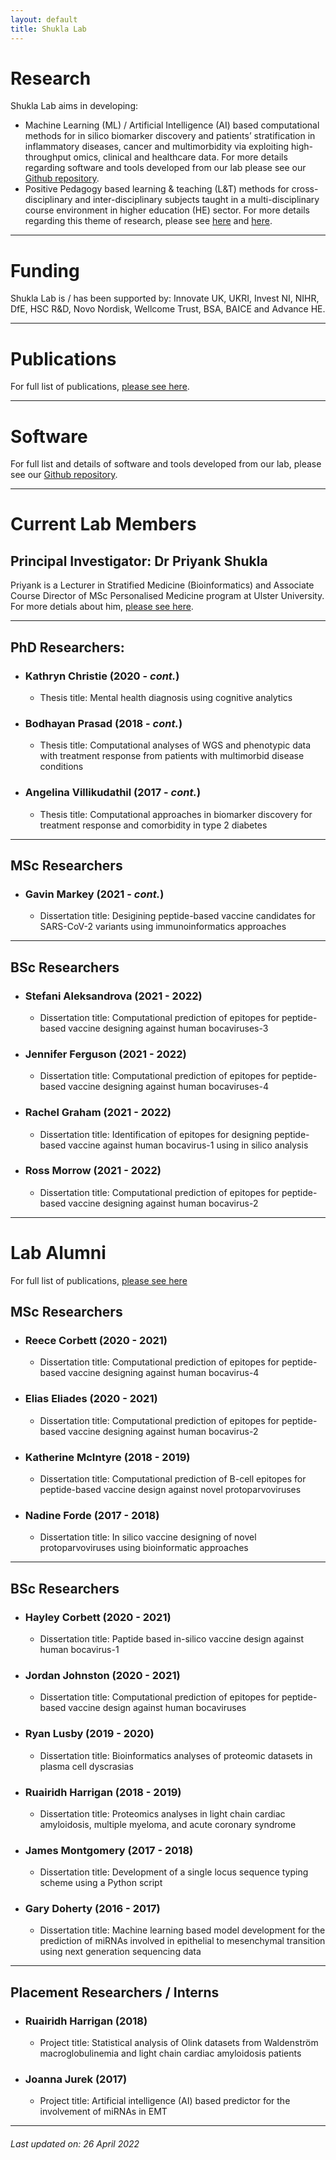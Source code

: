 ```yaml
---
layout: default
title: Shukla Lab
---
```


# Research
Shukla Lab aims in developing:
* Machine Learning (ML) / Artificial Intelligence (AI) based computational methods for in silico biomarker discovery and patients’ stratification in inflammatory diseases, cancer and multimorbidity via exploiting high-throughput omics, clinical and healthcare data. For more details regarding software and tools developed from our lab please see our [Github repository](https://github.com/ShuklaLab).
* Positive Pedagogy based learning & teaching (L&T) methods for cross-disciplinary and inter-disciplinary subjects taught in a multi-disciplinary course environment in higher education (HE) sector. For more details regarding this theme of research, please see [here](https://www.advance-he.ac.uk/knowledge-hub/intervention-through-teaching-and-learning-practice-addressing-stress-and-anxiety) and [here](https://ciernetwork.wordpress.com/).

* * *

# Funding
Shukla Lab is / has been supported by: Innovate UK, UKRI, Invest NI, NIHR, DfE, HSC R&D, Novo Nordisk, Wellcome Trust, BSA, BAICE and Advance HE.

* * *

# Publications
For full list of publications, [please see here](https://pure.ulster.ac.uk/en/persons/priyank-shukla/publications/).

* * *

# Software
For full list and details of software and tools developed from our lab, please see our [Github repository](https://github.com/ShuklaLab).

* * *

# Current Lab Members

## Principal Investigator: Dr Priyank Shukla
Priyank is a Lecturer in Stratified Medicine (Bioinformatics) and Associate Course Director of MSc Personalised Medicine program at Ulster University. For more detials about him, [please see here](https://pure.ulster.ac.uk/en/persons/priyank-shukla).

* * *

## PhD Researchers:
- ### Kathryn Christie (2020 - _cont._)
  - Thesis title: Mental health diagnosis using cognitive analytics
- ### Bodhayan Prasad (2018 - _cont._)
  - Thesis title: Computational analyses of WGS and phenotypic data with treatment response from patients with multimorbid disease conditions
- ### Angelina Villikudathil (2017 - _cont._)
  - Thesis title: Computational approaches in biomarker discovery for treatment response and comorbidity in type 2 diabetes

* * *

## MSc Researchers
- ### Gavin Markey (2021 - _cont._)
  - Dissertation title: Desigining peptide-based vaccine candidates for SARS-CoV-2 variants using immunoinformatics approaches

* * *

## BSc Researchers
- ### Stefani Aleksandrova (2021 - 2022)
  - Dissertation title: Computational prediction of epitopes for peptide-based vaccine designing against human bocaviruses-3
- ### Jennifer Ferguson (2021 - 2022)
  - Dissertation title: Computational prediction of epitopes for peptide-based vaccine designing against human bocaviruses-4
- ### Rachel Graham (2021 - 2022)
  - Dissertation title: Identification of epitopes for designing peptide-based vaccine against human bocavirus-1 using in silico analysis
- ### Ross Morrow (2021 - 2022)
  - Dissertation title: Computational prediction of epitopes for peptide-based vaccine designing against human bocavirus-2

* * *

# Lab Alumni

For full list of publications, [please see here](./lab_alumni.md)

## MSc Researchers
- ### Reece Corbett (2020 - 2021)
  - Dissertation title: Computational prediction of epitopes for peptide-based vaccine designing against human bocavirus-4
- ### Elias Eliades (2020 - 2021)
  - Dissertation title: Computational prediction of epitopes for peptide-based vaccine designing against human bocavirus-2
- ### Katherine McIntyre (2018 - 2019)
  - Dissertation title: Computational prediction of B-cell epitopes for peptide-based vaccine design against novel protoparvoviruses
- ### Nadine Forde (2017 - 2018)
  - Dissertation title: In silico vaccine designing of novel protoparvoviruses using bioinformatic approaches

* * *

## BSc Researchers
- ### Hayley Corbett (2020 - 2021)
  - Dissertation title: Paptide based in-silico vaccine design against human bocavirus-1
- ### Jordan Johnston (2020 - 2021)
  - Dissertation title: Computational prediction of epitopes for peptide-based vaccine design against human bocaviruses
- ### Ryan Lusby (2019 - 2020)
  - Dissertation title: Bioinformatics analyses of proteomic datasets in plasma cell dyscrasias
- ### Ruairidh Harrigan (2018 - 2019)
  - Dissertation title: Proteomics analyses in light chain cardiac amyloidosis, multiple myeloma, and acute coronary syndrome
- ### James Montgomery (2017 - 2018)
  - Dissertation title: Development of a single locus sequence typing scheme using a Python script
- ### Gary Doherty (2016 - 2017)
  - Dissertation title: Machine learning based model development for the prediction of miRNAs involved in epithelial to mesenchymal transition using next generation sequencing data

* * *

## Placement Researchers / Interns
- ### Ruairidh Harrigan (2018)
  - Project title: Statistical analysis of Olink datasets from Waldenström macroglobulinemia and light chain cardiac amyloidosis patients
- ### Joanna Jurek (2017)
  - Project title: Artificial intelligence (AI) based predictor for the involvement of miRNAs in EMT

* * *

###### _Last updated on: 26 April 2022_
